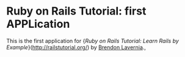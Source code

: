 # Ruby on Rails Tutorial: first APPLication

This is the first application for {*Ruby on Rails Tutorial: Learn Rails
by Example*}(http://railstutorial.org/) by [Brendon
Lavernia](http://brendonlavernia.com).,